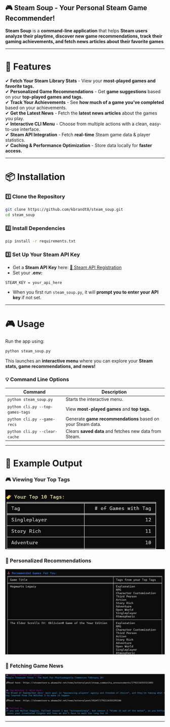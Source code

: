 ## 🎮 Steam Soup - Your Personal Steam Game Recommender!

**Steam Soup** is a **command-line application** that helps **Steam users analyze their playtime, discover new game recommendations, track their gaming achievements, and fetch news articles about their favorite games**

---

# 🚀 Features
✔ **Fetch Your Steam Library Stats** - View your **most-played games and favorite tags.**  
✔ **Personalized Game Recommendations** - Get **game suggestions** based on your **top-played games and tags.**  
✔ **Track Your Achievements** - See **how much of a game you’ve completed** based on your achievements.  
✔ **Get the Latest News** - Fetch the **latest news articles** about the games you play.  
✔ **Interactive CLI Menu** - Choose from multiple actions with a clean, easy-to-use interface.  
✔ **Steam API Integration** - Fetch **real-time** Steam game data & player statistics.  
✔ **Caching & Performance Optimization** - Store data locally for **faster access.**  

---

# 📦 Installation
### 1️⃣ Clone the Repository
```sh
git clone https://github.com/kbrandt8/steam_soup.git
cd steam_soup
``` 

### 2️⃣ Install Dependencies
```sh
pip install -r requirements.txt
```

### 3️⃣ Set Up Your Steam API Key
- Get a **Steam API Key** here: [🔗 Steam API Registration](https://steamcommunity.com/dev/apikey)  
- Set your **.env:**
```
STEAM_KEY = your_api_here
```
- When you first run `steam_soup.py`, it will **prompt you to enter your API key** if not set.  

---

# 🎮 Usage
Run the app using:  
```sh
python steam_soup.py
```
This launches an **interactive menu** where you can explore your **Steam stats, game recommendations, and news!**  

### 💡 Command Line Options
| Command | Description |
|---------|------------|
| `python steam_soup.py` | Starts the interactive menu. |
| `python cli.py --top-games-tags` | View **most-played games** and **top tags.** |
| `python cli.py --game-recs` | Generate **game recommendations** based on your Steam data. |
| `python cli.py --clear-cache` | Clears **saved data** and fetches new data from Steam. |

---

# 📜 Example Output

### 🎮 Viewing Your Top Tags
![](img/top_tags.png)


### 🔮 Personalized Recommendations
![Recommendations](img/game_recs.png)


### 📰 Fetching Game News
![Game news](img/game_news.png)


---

